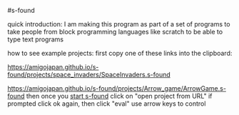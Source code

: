 #s-found

quick introduction:
I am making this program as part of a set of programs to take people from block programming languages like scratch to be able to type text programs

how to see example projects:
first copy one of these links into the clipboard:

https://amigojapan.github.io/s-found/projects/space_invaders/SpaceInvaders.s-found

https://amigojapan.github.io/s-found/projects/Arrow_game/ArrowGame.s-found 
then once you [start s-found](https://amigojapan.github.io/s-found/s-found.html) click on "open project from URL" if prompted click ok again, then click "eval" use arrow keys to control
